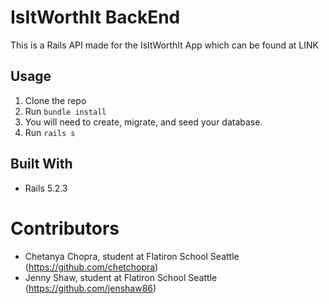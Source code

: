 # IsItWorthIt BackEnd

This is a Rails API made for the IsItWorthIt App which can be found at LINK

## Usage 
1. Clone the repo 
2. Run ```bundle install```
3. You will need to create, migrate, and seed your database.
4. Run ```rails s ```

## Built With
- Rails 5.2.3

# Contributors
- Chetanya Chopra, student at Flatiron School Seattle (https://github.com/chetchopra)
- Jenny Shaw, student at Flatiron School Seattle (https://github.com/jenshaw86)






